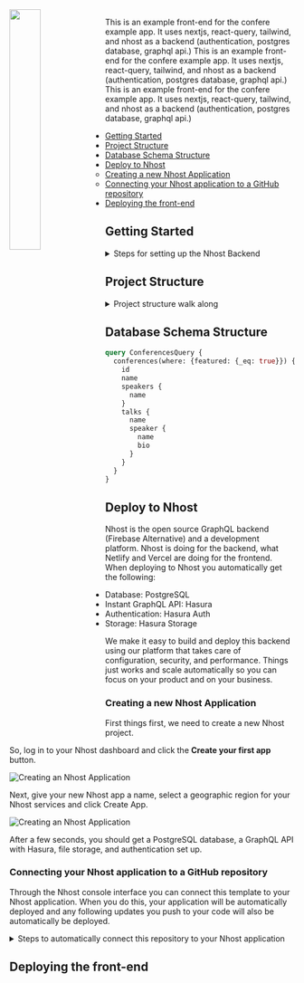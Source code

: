 <img align="left" width="33%" src="https://user-images.githubusercontent.com/20285232/181688126-ad1d015c-4f67-4b00-b870-f73e59f05efa.png"> 

This is an example front-end for the confere example app. It uses nextjs, react-query, tailwind, and nhost as a backend (authentication, postgres database, graphql api.) This is an example front-end for the confere example app. It uses nextjs, react-query, tailwind, and nhost as a backend (authentication, postgres database, graphql api.) This is an example front-end for the confere example app. It uses nextjs, react-query, tailwind, and nhost as a backend (authentication, postgres database, graphql api.)  

- [Getting Started](#getting-started)
- [Project Structure](#project-structure)
- [Database Schema Structure](#database-schema-structure)
- [Deploy to Nhost](#deploy-to-nhost)
  - [Creating a new Nhost Application](#creating-a-new-nhost-application)
  - [Connecting your Nhost application to a GitHub repository](#connecting-your-nhost-application-to-a-github-repository)
- [Deploying the front-end](#deploying-the-front-end)

## Getting Started

<details><summary>Steps for setting up the Nhost Backend</summary>

<p>
1. Clone the repository

```sh
git clone https://github.com/nhost/nhost
cd nhost
```

2. Install the dependencies

```sh
yarn install
```

3. Terminal 1: Start Nhost

```sh
nhost dev
```

4. Terminal 2: Start the Vue application

```sh
yarn dev
```

</p>
</details>



## Project Structure

<details><summary>Project structure walk along</summary>


Inside this folder you are going to see both the specification for the backend (Nhost) and the front-end (Vue):

```
/
├── nhost/
├── .nhost/
├── public/
│   └── favicon.ico
├── src/
│   ├── components/
│   │   └── ...vue
│   └── pages/
│       └── IndexPage.vue
└── package.json
```

</p>
</details>



## Database Schema Structure

```graphql
query ConferencesQuery {
  conferences(where: {featured: {_eq: true}}) {
    id
    name
    speakers {
      name
    }
    talks {
      name
      speaker {
        name
        bio
      }
    }
  }
}
```

## Deploy to Nhost

Nhost is the open source GraphQL backend (Firebase Alternative) and a development platform. Nhost is doing for the backend, what Netlify and Vercel are doing for the frontend. When deploying to Nhost you automatically get the following:

- Database: PostgreSQL
- Instant GraphQL API: Hasura
- Authentication: Hasura Auth
- Storage: Hasura Storage

We make it easy to build and deploy this backend using our platform that takes care of configuration, security, and performance. Things just works and scale automatically so you can focus on your product and on your business.

### Creating a new Nhost Application

First things first, we need to create a new Nhost project.

So, log in to your Nhost dashboard and click the **Create your first app** button.

![Creating an Nhost Application](https://docs.nhost.io/assets/images/create-app-step-1-64d13fc87fac1d0989da25857e1c3811.png)

Next, give your new Nhost app a name, select a geographic region for your Nhost services and click Create App.

![Creating an Nhost Application](https://docs.nhost.io/assets/images/create-app-step-2-823c33a87887cbe28da98a85219dcc59.png)

After a few seconds, you should get a PostgreSQL database, a GraphQL API with Hasura, file storage, and authentication set up.

### Connecting your Nhost application to a GitHub repository

Through the Nhost console interface you can connect this template to your Nhost application. When you do this, your application will be automatically deployed and any following updates you push to your code will also be automatically be deployed.

<details><summary>Steps to automatically connect this repository to your Nhost application</summary>

1. Fork/clone this repository to your GitHub account.

2. Provide the require permissions to select this repository to the official Nhost GitHub application.

3. Find your repository on the Nhost Console & connect it:

<p align="center" width="100%">
    <img width="55%" height="80%" src="https://user-images.githubusercontent.com/20285232/181070306-851187ca-6595-4cdc-b458-b62b479479db.png"> 
</p>


4. Once connected, the application will automatically deploy.

<p align="center" width="100%" height="100%">
    <img width="55%" height="500px" src="https://user-images.githubusercontent.com/20285232/181070624-f12571a4-6b77-4a2f-acab-9e156306b392.png"> 
</p>

5. Add changes to your application. Any changes you push to your repository will also be automatically be deployed (you can see your deployments on the "Deployments" section of the console)


<p align="center" width="100%">
    <img width="55%" height="500px" src="https://user-images.githubusercontent.com/20285232/181070633-c3c67e94-981c-4574-954b-c643448f387e.png"> 
</p>

</p>
</details>

## Deploying the front-end

